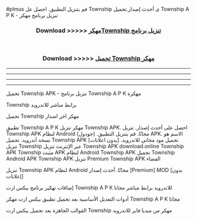 #plmus قم بتنزيل التطبيق. احصل عل Township  ى أحدث إصدار.تحميل Township  A P K - تنزيل برنامج مهكر



<div align="center">
<h3>Download >>>>> <a href="https://ar-sites.web.app/?ar= Township ">مهكرTownship  تنزيل برنامج</a></h3><br>

<h3>Download >>>>> <a href="https://ar-sites.web.app/?ar= Township ">تحميل Township  مهكر</a></h3>
</div>


----------------------------------------------------------

----------------------------------------------------------

----------------------------------------------------------

----------------------------------------------------------


تحميل Township  APK - تنزيل برنامج Township  A P K مهكرة

Township  برابط مباشر للاندرويد

تحميل Township  مهكر اخر اصدار

تطبيق Township  A P K مهكر
تنزيل Township  APK. احصل على أحدث إصدار.
تنزيل Township  APK لنظام Android مجانًا.
قم بتنزيل التطبيق. {جودول} APK. الاسم هو نسخة أندرويد.
تحميل Township  APK [بدون اعلانات]
تحميل مود مجاني للاندرويد.
تنزيل Township  عبر الإنترنت
تنزيل Township  APK
download.online Township  APK
Township  مثبت APK لنظام Android
Township  APK
تحميل Township  Android APK
Township  APK تنزيل Premium
Township  APK الفضاء

تنزيل Township  APK لنظام Android مجانًا. أحدث إصدار [Premium] MOD [بدون إعلانات]

إضافات تهكير برنامج بيكس ارت Township  A P K للاندرويد برابط مباشر مجانا

أدوات التعديل الأساسية بعد تحميل تطبيق بيكس ارت مهكر Township  A P K مجانا

القوالب الجاهزة بعد تحميل بيكس ارت Township  مهكر من ميديا فاير للاندرويد



